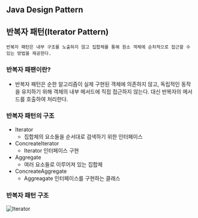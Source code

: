 ## Java Design Pattern

## 반복자 패턴(Iterator Pattern)

```
반복자 패턴은 내부 구조를 노출하지 않고 집합체를 통해 원소 객체에 순차적으로 접근할 수 있는 방법을 제공한다.
```

### 반복자 패팬이란?
* 반복자 패턴은 순한 알고리즘이 실제 구현된 객체에 의존하지 않고, 독립적인 동작을 유지하기 위해 객체의 내부 메서드에 직접 접근하지 않는다. 대신 반복자의 메서드를 호출하여 처리한다.


### 반복자 패턴의 구조
* Iterator
  * 집합체의 요소들을 순서대로 검색하기 위한 인터페이스
* ConcreateIterator
  * Iterator 인터페이스 구현
* Aggregate
  * 여러 요소들로 이루어져 있는 집합체
* ConcreateAggregate
  * Aggreagate 인터페이스를 구현하는 클래스

### 반복자 패턴 구조
![Iterator](https://github.com/parknnna/designPattern/assets/69619672/78fcef25-0125-4f8c-b017-93a243fb74a1)
